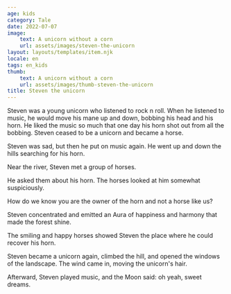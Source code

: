 ```yaml
---
age: kids
category: Tale
date: 2022-07-07
image:
    text: A unicorn without a corn
    url: assets/images/steven-the-unicorn
layout: layouts/templates/item.njk
locale: en
tags: en_kids
thumb:
    text: A unicorn without a corn
    url: assets/images/thumb-steven-the-unicorn
title: Steven the unicorn
---
```


Steven was a young unicorn who listened to rock n roll.
When he listened to music, he would move his mane up and down, bobbing his head and his horn.
He liked the music so much that one day his horn shot out from all the bobbing.
Steven ceased to be a unicorn and became a horse.

Steven was sad, but then he put on music again.
He went up and down the hills searching for his horn.

Near the river, Steven met a group of horses.

He asked them about his horn. The horses looked at him somewhat suspiciously.

How do we know you are the owner of the horn and not a horse like us?

Steven concentrated and emitted an Aura of happiness and harmony that made the forest shine.

The smiling and happy horses showed Steven the place where he could recover his horn.

Steven became a unicorn again, climbed the hill, and opened the windows of the landscape. The wind came in, moving the unicorn's hair.

Afterward, Steven played music, and the Moon said: oh yeah, sweet dreams.
